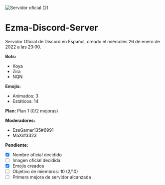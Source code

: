 ![Servidor oficial (2)](https://user-images.githubusercontent.com/73393487/151456192-de8737e0-6b8d-40f5-9d62-9fe788f08586.png)
# Ezma-Discord-Server
Servidor Oficial de Discord en Español, creado el miércoles 26 de enero de 2022 a las 23:00.

**Bots:**
- Koya
- Zira
- NQN

**Emojis:**
- Animados: 3
- Estáticos: 14

**Plan:** Plan 1 (0/2 mejoras)

**Moderadores:**
- EzeGamer135#6991
- MaXi#3323

**Pendiente:**
- [x] Nombre oficial decidido
- [ ] Imagen oficial decidida
- [x] Emojis creados
- [ ] Objetivo de miembros: 10 (2/10)
- [ ] Primera mejora de servidor alcanzada
